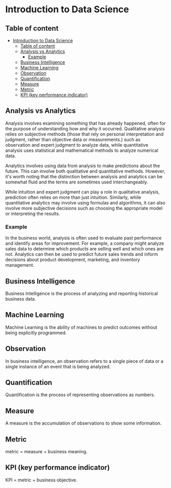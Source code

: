 # Introduction to Data Science

## Table of content

- [Introduction to Data Science](#introduction-to-data-science)
  - [Table of content](#table-of-content)
  - [Analysis vs Analytics](#analysis-vs-analytics)
    - [Example](#example)
  - [Business Intelligence](#business-intelligence)
  - [Machine Learning](#machine-learning)
  - [Observation](#observation)
  - [Quantification](#quantification)
  - [Measure](#measure)
  - [Metric](#metric)
  - [KPI (key performance indicator)](#kpi-key-performance-indicator)

## Analysis vs Analytics

Analysis involves examining something that has already happened, often for the purpose of understanding how and why it occurred. Qualitative analysis relies on subjective methods (those that rely on personal interpretation and judgment, rather than objective data or measurements.) such as observation and expert judgment to analyze data, while quantitative analysis uses statistical and mathematical methods to analyze numerical data.

Analytics involves using data from analysis to make predictions about the future. This can involve both qualitative and quantitative methods. However, it's worth noting that the distinction between analysis and analytics can be somewhat fluid and the terms are sometimes used interchangeably.

While intuition and expert judgment can play a role in qualitative analysis, prediction often relies on more than just intuition. Similarly, while quantitative analytics may involve using formulas and algorithms, it can also involve more subjective decisions such as choosing the appropriate model or interpreting the results.

### Example

In the business world, analysis is often used to evaluate past performance and identify areas for improvement. For example, a company might analyze sales data to determine which products are selling well and which ones are not. Analytics can then be used to predict future sales trends and inform decisions about product development, marketing, and inventory management.

## Business Intelligence

Business Intelligence is the process of analyzing and reporting historical business data.

## Machine Learning

Machine Learning is the ability of machines to predict outcomes without being explicitly programmed.

## Observation

In business intelligence, an observation refers to a single piece of data or a single instance of an event that is being analyzed.

## Quantification

Quantification is the process of representing observations as numbers.

## Measure

A measure is the accumulation of observations to show some information.

## Metric

metric = measure + business meaning.

## KPI (key performance indicator)

KPI = metric + business objective.
